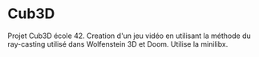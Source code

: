 # Cub3D
Projet Cub3D école 42. Creation d'un jeu vidéo en utilisant la méthode du ray-casting utilisé dans Wolfenstein 3D et Doom. Utilise la minilibx.
